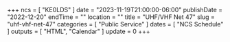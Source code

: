 +++
ncs = [ "KE0LDS" ]
date = "2023-11-19T21:00:00-06:00"
publishDate = "2022-12-20"
endTime = ""
location = ""
title = "UHF/VHF Net 47"
slug = "uhf-vhf-net-47"
categories = [ "Public Service" ]
dates = [ "NCS Schedule" ]
outputs = [ "HTML", "Calendar" ]
update = 0
+++

